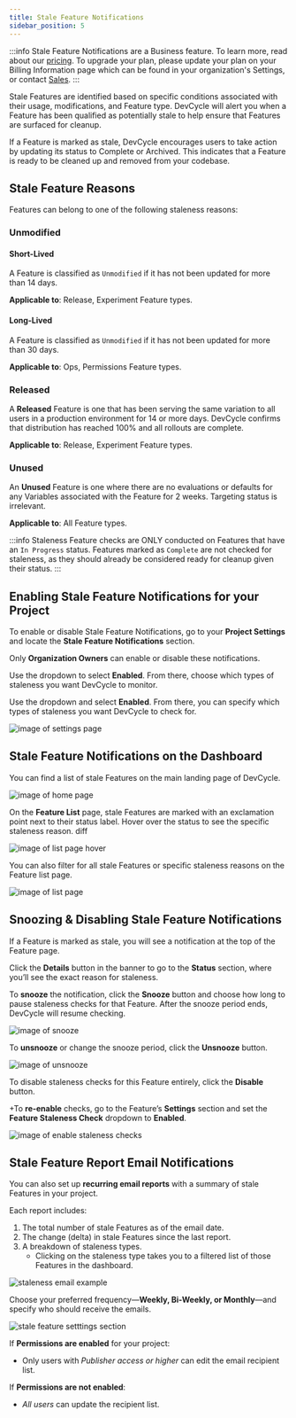 ```yaml
---
title: Stale Feature Notifications 
sidebar_position: 5
---
```


:::info
Stale Feature Notifications are a Business feature. To learn more, read about our [pricing](https://devcycle.com/pricing). To upgrade your plan, please update your plan on your Billing Information page which can be found in your organization's Settings, or contact [Sales](mailto:sales@devcycle.com).
:::

Stale Features are identified based on specific conditions associated with their usage, modifications, and Feature type. DevCycle will alert you when a Feature has been qualified as potentially stale to help ensure that Features are surfaced for cleanup. 

If a Feature is marked as stale, DevCycle encourages users to take action by updating its status to Complete or Archived. This indicates that a Feature is ready to be cleaned up and removed from your codebase. 

## Stale Feature Reasons 

Features can belong to one of the following staleness reasons:

### Unmodified 

#### Short-Lived 

A Feature is classified as `Unmodified` if it has not been updated for more than 14 days. 

**Applicable to**: Release, Experiment Feature types.

#### Long-Lived 

A Feature is classified as `Unmodified` if it has not been updated for more than 30 days.

**Applicable to**: Ops, Permissions Feature types.

### Released

A **Released** Feature is one that has been serving the same variation to all users in a production environment for 14 or more days. DevCycle confirms that distribution has reached 100% and all rollouts are complete.


**Applicable to**: Release, Experiment Feature types.

### Unused 

An **Unused** Feature is one where there are no evaluations or defaults for any Variables associated with the Feature for 2 weeks. Targeting status is irrelevant.

**Applicable to**: All Feature types. 

:::info
Staleness Feature checks are ONLY conducted on Features that have an `In Progress` status. Features marked as `Complete` are not checked for staleness, as they should already be considered ready for cleanup given their status. 
:::

## Enabling Stale Feature Notifications for your Project

To enable or disable Stale Feature Notifications, go to your **Project Settings** and locate the **Stale Feature Notifications** section.

Only **Organization Owners** can enable or disable these notifications.

Use the dropdown to select **Enabled**. From there, choose which types of staleness you want DevCycle to monitor.


Use the dropdown and select **Enabled**. From there, you can specify which types of staleness you want DevCycle to check for.

![image of settings page](/apr-2025-stale-flag-settings-email.png)

## Stale Feature Notifications on the Dashboard

You can find a list of stale Features on the main landing page of DevCycle.

![image of home page](/nov-2024-stale-feat-home-page.png)

On the **Feature List** page, stale Features are marked with an exclamation point next to their status label. Hover over the status to see the specific staleness reason.
diff

![image of list page hover](/nov-2024-stale-feat-list-page-hover.png)

You can also filter for all stale Features or specific staleness reasons on the Feature list page.

![image of list page](/nov-2024-stale-feat-list-page.png)

## Snoozing & Disabling Stale Feature Notifications 

If a Feature is marked as stale, you will see a notification at the top of the Feature page.

Click the **Details** button in the banner to go to the **Status** section, where you’ll see the exact reason for staleness.

To **snooze** the notification, click the **Snooze** button and choose how long to pause staleness checks for that Feature. After the snooze period ends, DevCycle will resume checking.

![image of snooze](/nov-2024-stale-feat-snooze.png)

To **unsnooze** or change the snooze period, click the **Unsnooze** button.

![image of unsnooze](/nov-2024-stale-feat-unsnooze.png)

To disable staleness checks for this Feature entirely, click the **Disable** button.

+To **re-enable** checks, go to the Feature’s **Settings** section and set the **Feature Staleness Check** dropdown to **Enabled**.

![image of enable staleness checks](/nov-2024-stale-feat-disable.png)

## Stale Feature Report Email Notifications 

You can also set up **recurring email reports** with a summary of stale Features in your project.

Each report includes:
1. The total number of stale Features as of the email date.
2. The change (delta) in stale Features since the last report.
3. A breakdown of staleness types. 
    * Clicking on the staleness type takes you to a filtered list of those Features in the dashboard.

![staleness email example](/apr-2025-stale-email-ex.png)

Choose your preferred frequency—**Weekly, Bi-Weekly, or Monthly**—and specify who should receive the emails.

![stale feature setttings section](/apr-2025-stale-flag-settings-email.png) 

If **Permissions are enabled** for your project:
* Only users with *Publisher access or higher* can edit the email recipient list.

If **Permissions are not enabled**: 
* *All users* can update the recipient list.